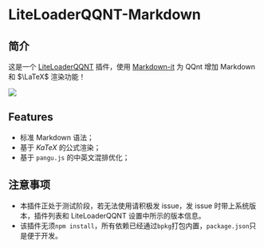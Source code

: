 # LiteLoaderQQNT-Markdown

## 简介

这是一个 [LiteLoaderQQNT](https://github.com/mo-jinran/LiteLoaderQQNT) 插件，使用 [Markdown-it](https://github.com/markdown-it/markdown-it) 为 QQnt 增加 Markdown 和 $\LaTeX$ 渲染功能！

![](https://raw.githubusercontent.com/d0j1a1701/LiteLoaderQQNT-Markdown/main/screenshots/1.png)

## Features

- 标准 Markdown 语法；
- 基于 $KaTeX$ 的公式渲染；
- 基于 `pangu.js` 的中英文混排优化；

## 注意事项

- 本插件正处于测试阶段，若无法使用请积极发 issue，发 issue 时带上系统版本，插件列表和 LiteLoaderQQNT 设置中所示的版本信息。
- 该插件无须`npm install`，所有依赖已经通过`bpkg`打包内置，`package.json`只是便于开发。
